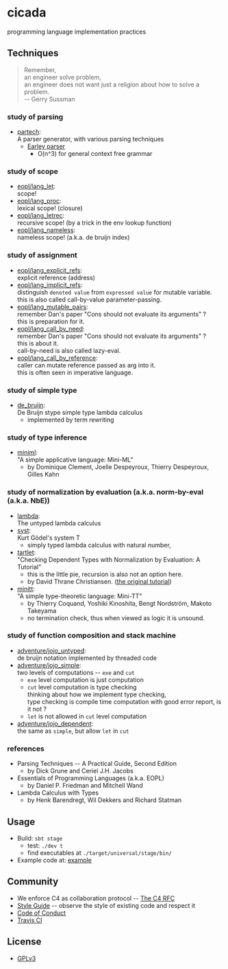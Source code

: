 # cicada

programming language implementation practices

## Techniques

> Remember,<br>
> an engineer solve problem,<br>
> an engineer does not want just a religion about how to solve a problem.<br>
> -- Gerry Sussman

### study of parsing

- [partech](src/main/scala/xieyuheng/partech):<br>
  A parser generator, with various parsing techniques
  - [Earley parser](src/main/scala/xieyuheng/partech/parsing_techniques/Earley.scala)
    - O(n^3) for general context free grammar

### study of scope

- [eopl/lang_let](src/main/scala/xieyuheng/eopl/lang_let):<br>
  scope!
- [eopl/lang_proc](src/main/scala/xieyuheng/eopl/lang_proc):<br>
  lexical scope! (closure)
- [eopl/lang_letrec](src/main/scala/xieyuheng/eopl/lang_letrec):<br>
  recursive scope! (by a trick in the env lookup function)
- [eopl/lang_nameless](src/main/scala/xieyuheng/eopl/lang_nameless):<br>
  nameless scope! (a.k.a. de bruijn index)

### study of assignment

- [eopl/lang_explicit_refs](src/main/scala/xieyuheng/eopl/lang_explicit_refs):<br>
  explicit reference (address)
- [eopl/lang_implicit_refs](src/main/scala/xieyuheng/eopl/lang_implicit_refs):<br>
  distinguish `denoted value` from `expressed value` for mutable variable. <br>
  this is also called call-by-value parameter-passing.
- [eopl/lang_mutable_pairs](src/main/scala/xieyuheng/eopl/lang_mutable_pairs):<br>
  remember Dan's paper "Cons should not evaluate its arguments" ? <br>
  this is preparation for it.
- [eopl/lang_call_by_need](src/main/scala/xieyuheng/eopl/lang_call_by_need):<br>
  remember Dan's paper "Cons should not evaluate its arguments" ? <br>
  this is about it. <br>
  call-by-need is also called lazy-eval.
- [eopl/lang_call_by_reference](src/main/scala/xieyuheng/eopl/lang_call_by_reference):<br>
  caller can mutate reference passed as arg into it. <br>
  this is often seen in imperative language.

### study of simple type

- [de_bruijn](src/main/scala/xieyuheng/de_bruijn):<br>
  De Bruijn stype simple type lambda calculus
  - implemented by term rewriting

### study of type inference

- [miniml](src/main/scala/xieyuheng/miniml):<br>
  "A simple applicative language: Mini-ML"
  - by Dominique Clement, Joelle Despeyroux, Thierry Despeyroux, Gilles Kahn

### study of normalization by evaluation (a.k.a. norm-by-eval (a.k.a. NbE))

- [lambda](src/main/scala/xieyuheng/lambda):<br>
  The untyped lambda calculus
- [syst](src/main/scala/xieyuheng/syst):<br>
  Kurt Gödel's system T
  - simply typed lambda calculus with natural number,
- [tartlet](src/main/scala/xieyuheng/tartlet):<br>
  "Checking Dependent Types with Normalization by Evaluation: A Tutorial"
  - this is the little pie, recursion is also not an option here.
  - by David Thrane Christiansen.
    ([the original tutorial](http://davidchristiansen.dk/tutorials/nbe))
- [minitt](src/main/scala/xieyuheng/minitt):<br>
  "A simple type-theoretic language: Mini-TT"
  - by Thierry Coquand, Yoshiki Kinoshita, Bengt Nordström, Makoto Takeyama
  - no termination check, thus when viewed as logic it is unsound.

### study of function composition and stack machine

- [adventure/jojo_untyped](src/main/scala/xieyuheng/adventure/jojo_untyped):<br>
  de bruijn notation implemented by threaded code
- [adventure/jojo_simple](src/main/scala/xieyuheng/adventure/jojo_simple):<br>
  two levels of computations -- `exe` and `cut`
  - `exe` level computation is just computation
  - `cut` level computation is type checking <br>
    thinking about how we implement type checking, <br>
    type checking is compile time computation with good error report, is it not ?
  - `let` is not allowed in `cut` level computation
- [adventure/jojo_dependent](src/main/scala/xieyuheng/adventure/jojo_dependent):<br>
  the same as `simple`, but allow `let` in `cut`

### references

- Parsing Techniques -- A Practical Guide, Second Edition
  - by Dick Grune and Ceriel J.H. Jacobs
- Essentials of Programming Languages (a.k.a. EOPL)
  - by Daniel P. Friedman and Mitchell Wand
- Lambda Calculus with Types
  - by Henk Barendregt, Wil Dekkers and Richard Statman

## Usage

- Build: `sbt stage`
  - test: `./dev t`
  - find executables at `./target/universal/stage/bin/`
- Example code at: [example](example)

## Community

- We enforce C4 as collaboration protocol -- [The C4 RFC](https://rfc.zeromq.org/spec:42/C4)
- [Style Guide](STYLE-GUIDE.md) -- observe the style of existing code and respect it
- [Code of Conduct](CODE-OF-CONDUCT.md)
- [Travis CI](https://travis-ci.org/xieyuheng/cicada)

## License

- [GPLv3](LICENSE)
